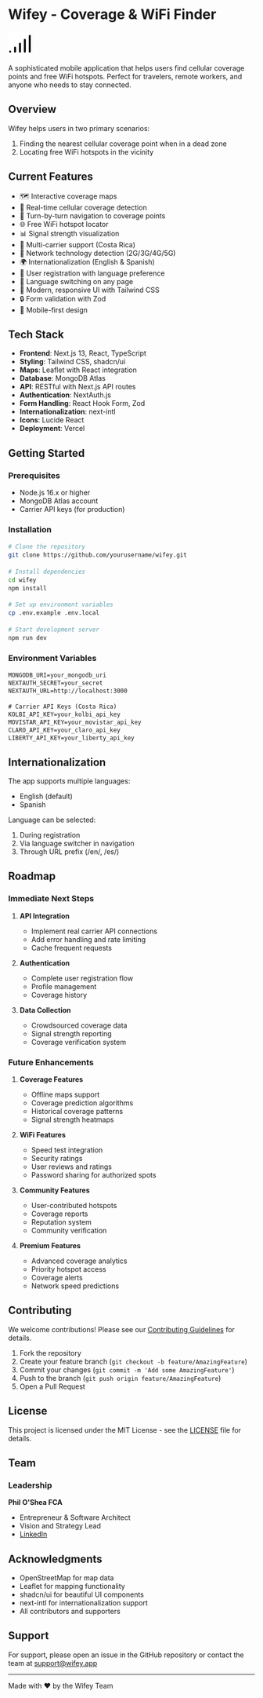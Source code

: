# Wifey - Coverage & WiFi Finder

![Wifey Logo](https://raw.githubusercontent.com/lucide-icons/lucide/main/icons/signal.svg)

A sophisticated mobile application that helps users find cellular coverage points and free WiFi hotspots. Perfect for travelers, remote workers, and anyone who needs to stay connected.

## Overview

Wifey helps users in two primary scenarios:
1. Finding the nearest cellular coverage point when in a dead zone
2. Locating free WiFi hotspots in the vicinity

## Current Features

- 🗺️ Interactive coverage maps
- 📱 Real-time cellular coverage detection
- 📍 Turn-by-turn navigation to coverage points
- 🌐 Free WiFi hotspot locator
- 📊 Signal strength visualization
- 🔄 Multi-carrier support (Costa Rica)
- 📡 Network technology detection (2G/3G/4G/5G)
- 🌍 Internationalization (English & Spanish)
- 👤 User registration with language preference
- 🔄 Language switching on any page
- 🎨 Modern, responsive UI with Tailwind CSS
- 🔒 Form validation with Zod
- 📱 Mobile-first design

## Tech Stack

- **Frontend**: Next.js 13, React, TypeScript
- **Styling**: Tailwind CSS, shadcn/ui
- **Maps**: Leaflet with React integration
- **Database**: MongoDB Atlas
- **API**: RESTful with Next.js API routes
- **Authentication**: NextAuth.js
- **Form Handling**: React Hook Form, Zod
- **Internationalization**: next-intl
- **Icons**: Lucide React
- **Deployment**: Vercel

## Getting Started

### Prerequisites

- Node.js 16.x or higher
- MongoDB Atlas account
- Carrier API keys (for production)

### Installation

```bash
# Clone the repository
git clone https://github.com/yourusername/wifey.git

# Install dependencies
cd wifey
npm install

# Set up environment variables
cp .env.example .env.local

# Start development server
npm run dev
```

### Environment Variables

```env
MONGODB_URI=your_mongodb_uri
NEXTAUTH_SECRET=your_secret
NEXTAUTH_URL=http://localhost:3000

# Carrier API Keys (Costa Rica)
KOLBI_API_KEY=your_kolbi_api_key
MOVISTAR_API_KEY=your_movistar_api_key
CLARO_API_KEY=your_claro_api_key
LIBERTY_API_KEY=your_liberty_api_key
```

## Internationalization

The app supports multiple languages:
- English (default)
- Spanish

Language can be selected:
1. During registration
2. Via language switcher in navigation
3. Through URL prefix (/en/, /es/)

## Roadmap

### Immediate Next Steps

1. **API Integration**
   - Implement real carrier API connections
   - Add error handling and rate limiting
   - Cache frequent requests

2. **Authentication**
   - Complete user registration flow
   - Profile management
   - Coverage history

3. **Data Collection**
   - Crowdsourced coverage data
   - Signal strength reporting
   - Coverage verification system

### Future Enhancements

1. **Coverage Features**
   - Offline maps support
   - Coverage prediction algorithms
   - Historical coverage patterns
   - Signal strength heatmaps

2. **WiFi Features**
   - Speed test integration
   - Security ratings
   - User reviews and ratings
   - Password sharing for authorized spots

3. **Community Features**
   - User-contributed hotspots
   - Coverage reports
   - Reputation system
   - Community verification

4. **Premium Features**
   - Advanced coverage analytics
   - Priority hotspot access
   - Coverage alerts
   - Network speed predictions

## Contributing

We welcome contributions! Please see our [Contributing Guidelines](CONTRIBUTING.md) for details.

1. Fork the repository
2. Create your feature branch (`git checkout -b feature/AmazingFeature`)
3. Commit your changes (`git commit -m 'Add some AmazingFeature'`)
4. Push to the branch (`git push origin feature/AmazingFeature`)
5. Open a Pull Request

## License

This project is licensed under the MIT License - see the [LICENSE](LICENSE) file for details.

## Team

### Leadership

**Phil O'Shea FCA**
- Entrepreneur & Software Architect
- Vision and Strategy Lead
- [LinkedIn](https://linkedin.com/in/philipaoshea)

## Acknowledgments

- OpenStreetMap for map data
- Leaflet for mapping functionality
- shadcn/ui for beautiful UI components
- next-intl for internationalization support
- All contributors and supporters

## Support

For support, please open an issue in the GitHub repository or contact the team at support@wifey.app

---

Made with ❤️ by the Wifey Team
